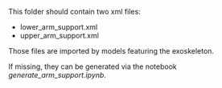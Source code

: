This folder should contain two xml files:

- lower_arm_support.xml
- upper_arm_support.xml

Those files are imported by models featuring the exoskeleton.

If missing, they can be generated via the notebook _generate_arm_support.ipynb_.
